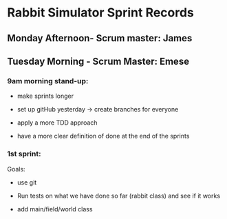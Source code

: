 # Rabbit Simulator Sprint Records


## Monday Afternoon- Scrum master: James




## Tuesday Morning - Scrum Master: Emese


### 9am morning stand-up: 

* make sprints longer

* set up gitHub yesterday -> create branches for everyone

* apply a more TDD approach 

* have a more clear definition of done at the end of the sprints

### 1st sprint:

Goals: 

* use git

* Run tests on what we have done so far (rabbit class) and see if it works

* add main/field/world class
